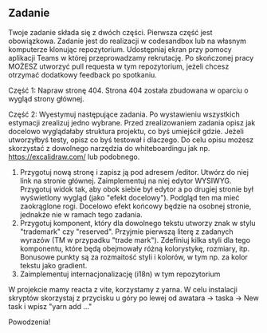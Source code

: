 ## Zadanie

Twoje zadanie składa się z dwóch części. Pierwsza część jest obowiązkowa. Zadanie jest do realizacji w codesandbox lub na własnym komputerze klonując repozytorium. Udostępniaj ekran przy pomocy aplikacji Teams w której przeprowadzamy rekrutację. Po skończonej pracy MOŻESZ utworzyć pull requesta w tym repozytorium, jeżeli chcesz otrzymać dodatkowy feedback po spotkaniu.

Część 1: Napraw stronę 404. Strona 404 została zbudowana w oparciu o wygląd strony głównej.

Część 2: Wyestymuj następujące zadania. Po wystawieniu wszystkich estymacji zrealizuj jedno wybrane. Przed zrealizowaniem zadania opisz jak docelowo wyglądałaby struktura projektu, co byś umiejścił gdzie. Jeżeli utworzyłbyś testy, opisz co byś testował i dlaczego. Do celu opisu możesz skorzystać z dowolnego narzędzia do whiteboardingu jak np. https://excalidraw.com/ lub podobnego.

1. Przygotuj nową stronę i zapisz ją pod adresem /editor. Utwórz do niej link na stronie głównej. Zaimplementuj na niej edytor WYSIWYG. Przygotuj widok tak, aby obok siebie był edytor a po drugiej stronie był wyświetlony wygląd (jako "efekt docelowy"). Podgląd ten ma mieć zaokrąglone rogi. Docelowo efekt końcowy będzie na osobnej stronie, jednakże nie w ramach tego zadania.
2. Przygotuj komponent, który dla dowolnego tekstu utworzy znak w stylu "trademark" czy "reserved". Przyjmie pierwszą literę z zadanych wyrazów (TM w przypadku "trade mark"). Zdefiniuj kilka styli dla tego komponentu, które będą obejmowały różną kolorystykę, rozmiary, itp. Bonusowe punkty są za rozmaitość styli i kolorów, w tym np. za kolor tekstu jako gradient.
3. Zaimplementuj internacjonalizację (i18n) w tym repozytorium     

W projekcie mamy reacta z vite, korzystamy z yarna. W celu instalacji skryptów skorzystaj z przycisku u góry po lewej od awatara -> taska -> New task i wpisz "yarn add ..."



Powodzenia!

